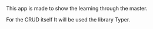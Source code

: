 This app is made to show the learning through the master.

For the CRUD itself It will be used the library Typer.
